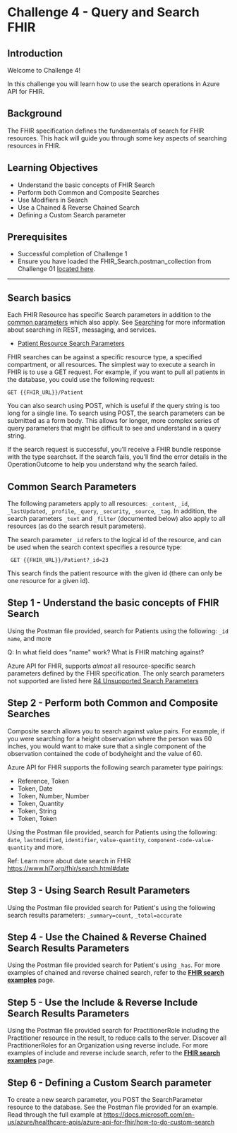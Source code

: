 #  Challenge 4 - Query and Search FHIR

## Introduction

Welcome to Challenge 4!

In this challenge you will learn how to use the search operations in Azure API for FHIR.

## Background
The FHIR specification defines the fundamentals of search for FHIR resources. This hack will guide you through some key aspects of searching resources in FHIR. 

## Learning Objectives 
+ Understand the basic concepts of FHIR Search
+ Perform both Common and Composite Searches 
+ Use Modifiers in Search 
+ Use a Chained & Reverse Chained Search 
+ Defining a Custom Search parameter 

## Prerequisites
+ Successful completion of Challenge 1
+ Ensure you have loaded the FHIR_Search.postman_collection from Challenge 01 [located here](./samples/FHIR_Search.postman_collection.zip).  

---

## Search basics 
Each FHIR Resource has specific Search parameters in addition to the [common parameters](https://www.hl7.org/fhir/search.html#all) which also apply. See [Searching](https://www.hl7.org/fhir/search.html) for more information about searching in REST, messaging, and services.  

+ [Patient Resource Search Parameters](https://www.hl7.org/fhir/patient.html#search)


FHIR searches can be against a specific resource type, a specified compartment, or all resources. The simplest way to execute a search in FHIR is to use a GET request. For example, if you want to pull all patients in the database, you could use the following request:

```azurecli
GET {{FHIR_URL}}/Patient
```

You can also search using POST, which is useful if the query string is too long for a single line. To search using POST, the search parameters can be submitted as a form body. This allows for longer, more complex series of query parameters that might be difficult to see and understand in a query string.

If the search request is successful, you’ll receive a FHIR bundle response with the type searchset. If the search fails, you’ll find the error details in the OperationOutcome to help you understand why the search failed.

## Common Search Parameters 
The following parameters apply to all resources: ```_content```, ```_id```, ```_lastUpdated```, ```_profile```, ```_query```, ```_security```, ```_source```, ```_tag```.  In addition, the search parameters ```_text``` and ```_filter``` (documented below) also apply to all resources (as do the search result parameters).

The search parameter ```_id``` refers to the logical id of the resource, and can be used when the search context specifies a resource type:

```azurecli
 GET {{FHIR_URL}}/Patient?_id=23
```

This search finds the patient resource with the given id (there can only be one resource for a given id). 
  

## Step 1 - Understand the basic concepts of FHIR Search
Using the Postman file provided, search for Patients using the following: ```_id``` ```name```, and more 

Q: In what field does "name" work?  What is FHIR matching against?

Azure API for FHIR, supports _almost_ all resource-specific search parameters defined by the FHIR specification. The only search parameters not supported are listed here [R4 Unsupported Search Parameters](https://github.com/microsoft/fhir-server/blob/main/src/Microsoft.Health.Fhir.Core/Data/R4/unsupported-search-parameters.json)

  
## Step 2 - Perform both Common and Composite Searches 
Composite search allows you to search against value pairs. For example, if you were searching for a height observation where the person was 60 inches, you would want to make sure that a single component of the observation contained the code of bodyheight and the value of 60. 

Azure API for FHIR supports the following search parameter type pairings:
+ Reference, Token
+ Token, Date
+ Token, Number, Number
+ Token, Quantity
+ Token, String
+ Token, Token

Using the Postman file provided, search for Patients using the following: ```date```, ```lastmodified```, ```identifier```, ```value-quantity```, ```component-code-value-quantity``` and more.  

Ref: Learn more about date search in FHIR https://www.hl7.org/fhir/search.html#date 
  

## Step 3 - Using Search Result Parameters  
Using the Postman file provided search for Patient's using the following search results parameters: ```_summary=count```, ```_total=accurate```  
  

## Step 4 - Use the Chained & Reverse Chained Search Results Parameters 
Using the Postman file provided search for Patient's using ```_has```.  For more examples of chained and reverse chained search, refer to the **[FHIR search examples](https://docs.microsoft.com/en-us/azure/healthcare-apis/azure-api-for-fhir/search-samples)** page.


## Step 5 - Use the Include & Reverse Include Search Results Parameters  
Using the Postman file provided search for PractitionerRole including the Practitioner resource in the result, to reduce calls to the server. Discover all PractitionerRoles for an Organization using reverse include. For more examples of include and reverse include search, refer to the **[FHIR search examples](https://docs.microsoft.com/en-us/azure/healthcare-apis/azure-api-for-fhir/search-samples)** page.
  

## Step 6 - Defining a Custom Search parameter 
To create a new search parameter, you POST the SearchParameter resource to the database.  See the Postman file provided for an example.  Read through the full example at https://docs.microsoft.com/en-us/azure/healthcare-apis/azure-api-for-fhir/how-to-do-custom-search 

